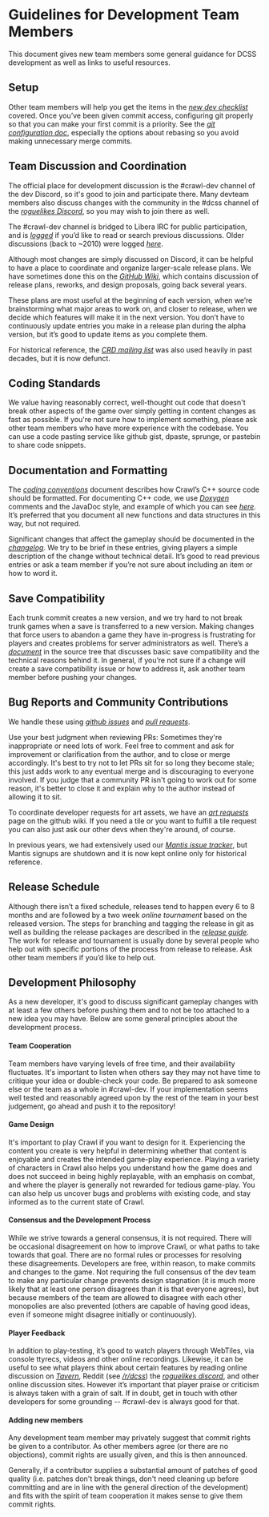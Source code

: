 # Guidelines for Development Team Members

This document gives new team members some general guidance for DCSS development
as well as links to useful resources.

## Setup

Other team members will help you get the items in the [*new dev
checklist*](../team/new_dev_checklist.txt) covered. Once you’ve been given
commit access, configuring git properly so that you can make your first commit
is a priority. See the [*git configuration doc*](../git/config.txt), especially
the options about rebasing so you avoid making unnecessary merge commits.

## Team Discussion and Coordination

The official place for development discussion is the #crawl-dev channel of the
dev Discord, so it's good to join and participate there. Many devteam members
also discuss changes with the community in the #dcss channel of the
[*roguelikes Discord*](https://discord.gg/S5F2H32), so you may wish to join
there as well.

The #crawl-dev channel is bridged to Libera IRC for public participation, and is
[*logged*](http://crawl.akrasiac.org/logs/cheibriados/) if you’d like to read
or search previous discussions. Older discussions (back to ~2010) were logged
[*here*](http://s-z.org/crawl-dev/#).

Although most changes are simply discussed on Discord, it can be helpful to
have a place to coordinate and organize larger-scale release plans. We have
sometimes done this on the [*GitHub Wiki*](https://github.com/crawl/crawl/wiki),
which contains discussion of release plans, reworks, and design proposals, going
back several years.

These plans are most useful at the beginning of each version, when we’re
brainstorming what major areas to work on, and closer to release, when we decide
which features will make it in the next version. You don’t have to continuously
update entries you make in a release plan during the alpha version, but it’s
good to update items as you complete them.

For historical reference, the [*CRD mailing
list*](http://sourceforge.net/p/crawl-ref/mailman/crawl-ref-discuss/) was also
used heavily in past decades, but it is now defunct.

## Coding Standards

We value having reasonably correct, well-thought out code that doesn't break
other aspects of the game over simply getting in content changes as fast as
possible. If you're not sure how to implement something, please ask other team
members who have more experience with the codebase. You can use a code pasting
service like github gist, dpaste, sprunge, or pastebin to share code snippets.

## Documentation and Formatting

The [*coding conventions*](../coding_conventions.md)
document describes how Crawl’s C++ source code should be formatted. For
documenting C++ code, we use
[*Doxygen*](http://www.stack.nl/~dimitri/doxygen/index.html) comments and the
JavaDoc style, and example of which you can see
[*here*](crawl-ref/source/ability.cc#l3553). It’s preferred that you document
all new functions and data structures in this way, but not required.

Significant changes that affect the gameplay should be documented in the
[*changelog*](../../changelog.txt). We try to be brief in
these entries, giving players a simple description of the change without
technical detail. It’s good to read previous entries or ask a team member if
you’re not sure about including an item or how to word it.

## Save Compatibility

Each trunk commit creates a new version, and we try hard to not break trunk
games when a save is transferred to a new version. Making changes that force
users to abandon a game they have in-progress is frustrating for players and
creates problems for server administrators as well. There’s a
[*document*](../save_compatibility.txt) in the source tree that discusses basic
save compatibility and the technical reasons behind it. In general, if you’re
not sure if a change will create a save compatibility issue or how to address
it, ask another team member before pushing your changes.

## Bug Reports and Community Contributions

We handle these using [*github issues*](https://github.com/crawl/crawl/issues)
and [*pull requests*](https://github.com/crawl/crawl/pulls).

Use your best judgment when reviewing PRs: Sometimes they're inappropriate or
need lots of work. Feel free to comment and ask for improvement or clarification
from the author, and to close or merge accordingly. It's best to try not to let
PRs sit for so long they become stale; this just adds work to any eventual merge
and is discouraging to everyone involved. If you judge that a community PR isn't
going to work out for some reason, it's better to close it and explain why to
the author instead of allowing it to sit.

To coordinate developer requests for art assets, we have an [*art
requests*](https://github.com/crawl/crawl/wiki/Art-Requests) page on the github
wiki. If you need a tile or you want to fulfill a tile request you can also just
ask our other devs when they're around, of course.

In previous years, we had extensively used our [*Mantis issue
tracker*](https://crawl.develz.org/mantis/view_all_bug_page.php), but Mantis
signups are shutdown and it is now kept online only for historical reference.

## Release Schedule

Although there isn’t a fixed schedule, releases tend to happen every 6 to 8
months and are followed by a two week *online tournament* based on the released
version. The steps for branching and tagging the release in git as well as
building the release packages are described in the [*release
guide*](../release/guide.txt). The work for release and
tournament is usually done by several people who help out with specific
portions of the process from release to release. Ask other team members if
you’d like to help out.

## Development Philosophy

As a new developer, it's good to discuss significant gameplay changes with at
least a few others before pushing them and to not be too attached to a new idea
you may have. Below are some general principles about the development process.

#### Team Cooperation

Team members have varying levels of free time, and their availability
fluctuates. It's important to listen when others say they may not have time to
critique your idea or double-check your code. Be prepared to ask someone else
or the team as a whole in \#crawl-dev. If your implementation seems well tested
and reasonably agreed upon by the rest of the team in your best judgement, go
ahead and push it to the repository!

#### Game Design

It's important to play Crawl if you want to design for it. Experiencing the
content you create is very helpful in determining whether that content is
enjoyable and creates the intended game-play experience. Playing a variety of
characters in Crawl also helps you understand how the game does and does not
succeed in being highly replayable, with an emphasis on combat, and where the
player is generally not rewarded for tedious game-play. You can also help us
uncover bugs and problems with existing code, and stay informed as to the
current state of Crawl.

#### Consensus and the Development Process

While we strive towards a general consensus, it is not required. There will be
occasional disagreement on how to improve Crawl, or what paths to take towards
that goal. There are no formal rules or processes for resolving these
disagreements. Developers are free, within reason, to make commits and changes
to the game. Not requiring the full consensus of the dev team to make any
particular change prevents design stagnation (it is much more likely that at
least one person disagrees than it is that everyone agrees), but because
members of the team are allowed to disagree with each other monopolies are also
prevented (others are capable of having good ideas, even if someone might
disagree initially or continuously).

#### Player Feedback

In addition to play-testing, it’s good to watch players through WebTiles, via
console ttyrecs, videos and other online recordings. Likewise, it can be useful
to see what players think about certain features by reading online discussion
on [*Tavern*](https://tavern.dcss.io/), Reddit (see
[*/r/dcss*](http://www.reddit.com/r/dcss/)) the
[*roguelikes discord*](https://discord.gg/S5F2H32), and other online
discussion sites. However it’s important that player praise or criticism is
always taken with a grain of salt. If in doubt, get in touch with other
developers for some grounding -- \#crawl-dev is always good for that.

#### Adding new members

Any development team member may privately suggest that commit rights be given
to a contributor. As other members agree (or there are no objections), commit
rights are usually given, and this is then announced.

Generally, if a contributor supplies a substantial amount of patches of good
quality (i.e. patches don't break things, don't need cleaning up before
committing and are in line with the general direction of the development) and
fits with the spirit of team cooperation it makes sense to give them commit
rights.
